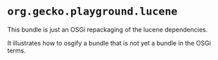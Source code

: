 # `org.gecko.playground.lucene`

This bundle is just an OSGi repackaging of the lucene dependencies. 

It illustrates how to osgify a bundle that is not yet a bundle in the OSGi terms.